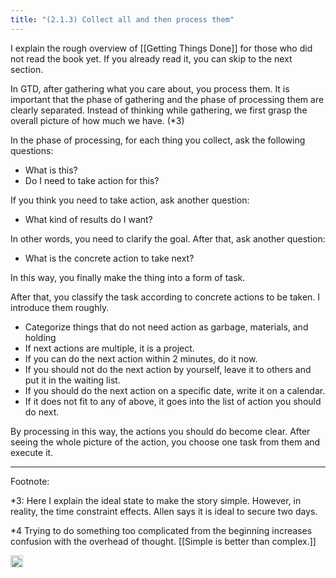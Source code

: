 ```yaml
---
title: "(2.1.3) Collect all and then process them"
---
```


I explain the rough overview of [[Getting Things Done]] for those who did not read the book yet. If you already read it, you can skip to the next section.

In GTD, after gathering what you care about, you process them. It is important that the phase of gathering and the phase of processing them are clearly separated. Instead of thinking while gathering, we first grasp the overall picture of how much we have. (*3)

In the phase of processing, for each thing you collect, ask the following questions:

- What is this?
- Do I need to take action for this?

If you think you need to take action, ask another question:

- What kind of results do I want?

In other words, you need to clarify the goal. After that, ask another question:

- What is the concrete action to take next?

In this way, you finally make the thing into a form of task.

After that, you classify the task according to concrete actions to be taken. I introduce them roughly.

- Categorize things that do not need action as garbage, materials, and holding
- If next actions are multiple, it is a project.
- If you can do the next action within 2 minutes, do it now.
- If you should not do the next action by yourself, leave it to others and put it in the waiting list.
- If you should do the next action on a specific date, write it on a calendar.
- If it does not fit to any of above, it goes into the list of action you should do next.

By processing in this way, the actions you should do become clear. After seeing the whole picture of the action, you choose one task from them and execute it.

---
Footnote:

*3: Here I explain the ideal state to make the story simple. However, in reality, the time constraint effects. Allen says it is ideal to secure two days.

*4 Trying to do something too complicated from the beginning increases confusion with the overhead of thought. [[Simple is better than complex.]]

<img src='https://scrapbox.io/api/pages/nishio-en/en/icon' alt='en.icon' height="19.5"/>